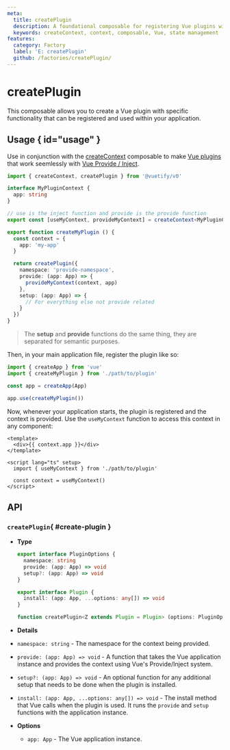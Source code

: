 ```yaml
---
meta:
  title: createPlugin
  description: A foundational composable for registering Vue plugins with context support.
  keywords: createContext, context, composable, Vue, state management
features:
  category: Factory
  label: 'E: createPlugin'
  github: /factories/createPlugin/
---
```


# createPlugin

This composable allows you to create a Vue plugin with specific functionality that can be registered and used within your application.

<DocsPageFeatures :frontmatter />

## Usage { id="usage" }

Use in conjunction with the [createContext](/composables/foundation/create-context "createContext Documentation") composable to make [Vue plugins](https://vuejs.org/guide/reusability/plugins "Vue Plugins Documentation") that work seemlessly with [Vue Provide / Inject](https://vuejs.org/guide/components/provide-inject "Vue Provide / Inject Documentation").

```ts
import { createContext, createPlugin } from '@vuetify/v0'

interface MyPluginContext {
  app: string
}

// use is the inject function and provide is the provide function
export const [useMyContext, provideMyContext] = createContext<MyPluginContext>('provide-namespace')

export function createMyPlugin () {
  const context = {
    app: 'my-app'
  }

  return createPlugin({
    namespace: 'provide-namespace',
    provide: (app: App) => {
      provideMyContext(context, app)
    },
    setup: (app: App) => {
      // For everything else not provide related
    }
  })
}
```

> The **setup** and **provide** functions do the same thing, they are separated for semantic purposes.

Then, in your main application file, register the plugin like so:

```ts { resource="src/main.ts" }
import { createApp } from 'vue'
import { createMyPlugin } from './path/to/plugin'

const app = createApp(App)

app.use(createMyPlugin())
```

Now, whenever your application starts, the plugin is registered and the context is provided. Use the `useMyContext` function to access this context in any component:

```vue { resource="src/components/MyComponent.vue" }
<template>
  <div>{{ context.app }}</div>
</template>

<script lang="ts" setup>
  import { useMyContext } from './path/to/plugin'

  const context = useMyContext()
</script>
```

## API

### `createPlugin`{ #create-plugin }

- **Type**

  ```ts
  export interface PluginOptions {
    namespace: string
    provide: (app: App) => void
    setup?: (app: App) => void
  }

  export interface Plugin {
    install: (app: App, ...options: any[]) => void
  }

  function createPlugin<Z extends Plugin = Plugin> (options: PluginOptions): Z
  ```

-  **Details**
  - `namespace: string` - The namespace for the context being provided.
  - `provide: (app: App) => void` - A function that takes the Vue application instance and provides the context using Vue's Provide/Inject system.
  - `setup?: (app: App) => void` - An optional function for any additional setup that needs to be done when the plugin is installed.
  - `install: (app: App, ...options: any[]) => void` - The install method that Vue calls when the plugin is used. It runs the `provide` and `setup` functions with the application instance.

- **Options**
  - `app: App` - The Vue application instance.
